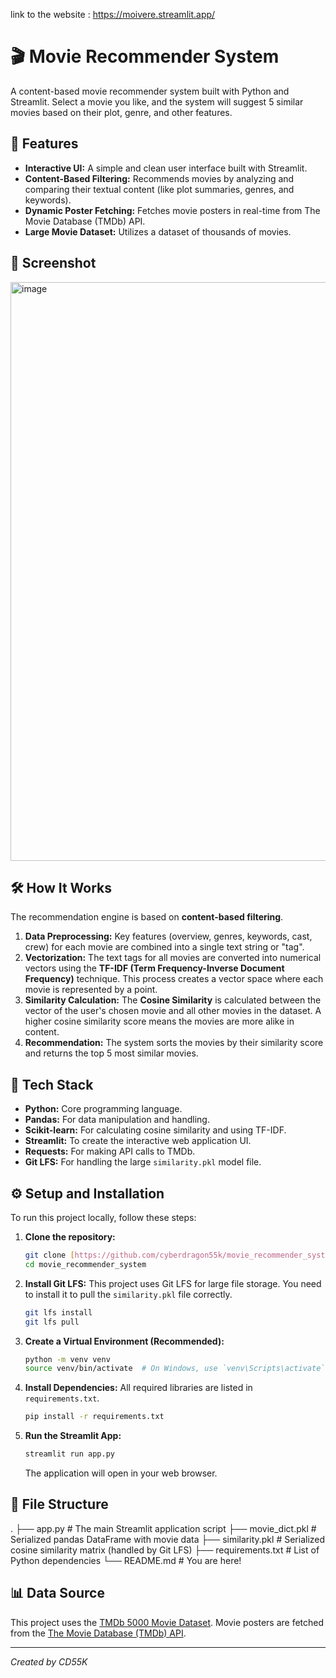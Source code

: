  link to the website : https://moivere.streamlit.app/

# 🎬 Movie Recommender System

A content-based movie recommender system built with Python and Streamlit. Select a movie you like, and the system will suggest 5 similar movies based on their plot, genre, and other features.

## 🌟 Features

- **Interactive UI:** A simple and clean user interface built with Streamlit.
- **Content-Based Filtering:** Recommends movies by analyzing and comparing their textual content (like plot summaries, genres, and keywords).
- **Dynamic Poster Fetching:** Fetches movie posters in real-time from The Movie Database (TMDb) API.
- **Large Movie Dataset:** Utilizes a dataset of thousands of movies.

## 📸 Screenshot

<img width="1909" height="926" alt="image" src="https://github.com/user-attachments/assets/02c9bf96-7ec9-4ba4-ac58-24fd25a415dd" />


## 🛠️ How It Works

The recommendation engine is based on **content-based filtering**.

1.  **Data Preprocessing:** Key features (overview, genres, keywords, cast, crew) for each movie are combined into a single text string or "tag".
2.  **Vectorization:** The text tags for all movies are converted into numerical vectors using the **TF-IDF (Term Frequency-Inverse Document Frequency)** technique. This process creates a vector space where each movie is represented by a point.
3.  **Similarity Calculation:** The **Cosine Similarity** is calculated between the vector of the user's chosen movie and all other movies in the dataset. A higher cosine similarity score means the movies are more alike in content.
4.  **Recommendation:** The system sorts the movies by their similarity score and returns the top 5 most similar movies.

## 🚀 Tech Stack

- **Python:** Core programming language.
- **Pandas:** For data manipulation and handling.
- **Scikit-learn:** For calculating cosine similarity and using TF-IDF.
- **Streamlit:** To create the interactive web application UI.
- **Requests:** For making API calls to TMDb.
- **Git LFS:** For handling the large `similarity.pkl` model file.

## ⚙️ Setup and Installation

To run this project locally, follow these steps:

1.  **Clone the repository:**
    ```bash
    git clone [https://github.com/cyberdragon55k/movie_recommender_system.git](https://github.com/cyberdragon55k/movie_recommender_system.git)
    cd movie_recommender_system
    ```

2.  **Install Git LFS:**
    This project uses Git LFS for large file storage. You need to install it to pull the `similarity.pkl` file correctly.
    ```bash
    git lfs install
    git lfs pull
    ```

3.  **Create a Virtual Environment (Recommended):**
    ```bash
    python -m venv venv
    source venv/bin/activate  # On Windows, use `venv\Scripts\activate`
    ```

4.  **Install Dependencies:**
    All required libraries are listed in `requirements.txt`.
    ```bash
    pip install -r requirements.txt
    ```

5.  **Run the Streamlit App:**
    ```bash
    streamlit run app.py
    ```
    The application will open in your web browser.

## 📂 File Structure



.
├── app.py                  # The main Streamlit application script
├── movie_dict.pkl          # Serialized pandas DataFrame with movie data
├── similarity.pkl          # Serialized cosine similarity matrix (handled by Git LFS)
├── requirements.txt        # List of Python dependencies
└── README.md               # You are here!


## 📊 Data Source

This project uses the [TMDb 5000 Movie Dataset](https://www.kaggle.com/datasets/tmdb/tmdb-movie-metadata). Movie posters are fetched from the [The Movie Database (TMDb) API](https://www.themoviedb.org/documentation/api).

---
*Created by CD55K*
